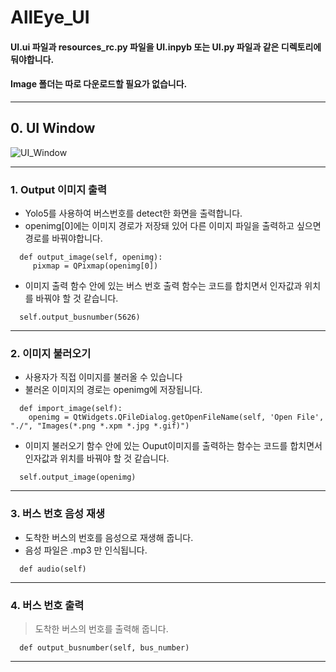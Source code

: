 # AllEye_UI
#### UI.ui 파일과 resources_rc.py 파일을 UI.inpyb 또는 UI.py 파일과 같은 디렉토리에 둬야합니다.
#### Image 폴더는 따로 다운로드할 필요가 없습니다.
---
## 0. UI Window
![UI_Window](https://user-images.githubusercontent.com/66766470/118390525-86d7a480-b66a-11eb-98fd-764cfc23567f.png)

----

### 1. Output 이미지 출력
- Yolo5를 사용하여 버스번호를 detect한 화면을 출력합니다.
- openimg[0]에는 이미지 경로가 저장돼 있어 다른 이미지 파일을 출력하고 싶으면 경로를 바꿔야합니다.
```
  def output_image(self, openimg):
     pixmap = QPixmap(openimg[0])
```
- 이미지 출력 함수 안에 있는 버스 번호 출력 함수는 코드를 합치면서 인자값과 위치를 바꿔야 할 것 같습니다.
```
  self.output_busnumber(5626)
```

----

### 2. 이미지 불러오기
- 사용자가 직접 이미지를 불러올 수 있습니다
- 불러온 이미지의 경로는 openimg에 저장됩니다.
```
  def import_image(self):
    openimg = QtWidgets.QFileDialog.getOpenFileName(self, 'Open File', "./", "Images(*.png *.xpm *.jpg *.gif)")
```
- 이미지 불러오기 함수 안에 있는 Ouput이미지를 출력하는 함수는 코드를 합치면서 인자값과 위치를 바꿔야 할 것 같습니다.
```
  self.output_image(openimg)
```

----

### 3. 버스 번호 음성 재생
- 도착한 버스의 번호를 음성으로 재생해 줍니다.
- 음성 파일은 .mp3 만 인식됩니다.
```
  def audio(self)
```

----

### 4. 버스 번호 출력
>도착한 버스의 번호를 출력해 줍니다.
```
  def output_busnumber(self, bus_number)
```

----

